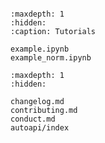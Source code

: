 ```{include} ../README.md
```

```{toctree}
:maxdepth: 1
:hidden:
:caption: Tutorials

example.ipynb
example_norm.ipynb
```

```{toctree}
:maxdepth: 1
:hidden:

changelog.md
contributing.md
conduct.md
autoapi/index
```